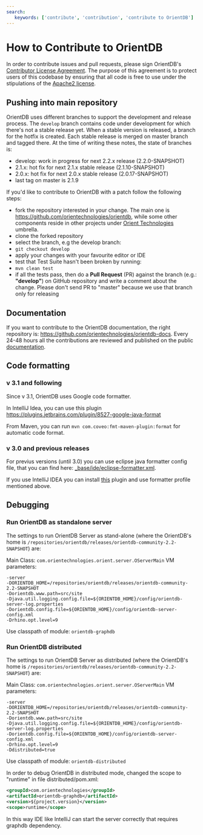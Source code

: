 ```yaml
---
search:
   keywords: ['contribute', 'contribution', 'contribute to OrientDB']
---
```


# How to Contribute to OrientDB

In order to contribute issues and pull requests, please sign OrientDB's [Contributor License Agreement](https://www.clahub.com/agreements/orientechnologies/orientdb). The purpose of this agreement is to protect users of this codebase by ensuring that all code is free to use under the stipulations of the [Apache2 license](http://www.apache.org/licenses/LICENSE-2.0.html).

## Pushing into main repository
OrientDB uses different branches to support the development and release process. 
The `develop` branch contains code under development for which there's not a stable release yet. 
When a stable version is released, a branch for the hotfix is created. 
Each stable release is merged on master branch and tagged there.
At the time of writing these notes, the state of branches is:

* develop: work in progress for next 2.2.x release (2.2.0-SNAPSHOT)
* 2.1.x: hot fix for next 2.1.x stable release (2.1.10-SNAPSHOT)
* 2.0.x: hot fix for next 2.0.x stable release (2.0.17-SNAPSHOT)
* last tag on master is 2.1.9  

If you'd like to contribute to OrientDB with a patch follow the following steps:
* fork the repository interested in your change. The main one is https://github.com/orientechnologies/orientdb, while some other components reside in other projects under [Orient Technologies](https://github.com/orientechnologies/) umbrella.
* clone the forked repository
* select the branch, e.g the develop branch: 
 * `git checkout develop`
* apply your changes with your favourite editor or IDE
* test that Test Suite hasn't been broken by running:
 * `mvn clean test`
* if all the tests pass, then do a **Pull Request** (PR) against the branch (e.g.: **"develop"**) on GitHub repository and write a comment about the change. Please don't send PR to "master" because we use that branch only for releasing

## Documentation

If you want to contribute to the OrientDB documentation, the right repository is: https://github.com/orientechnologies/orientdb-docs. Every 24-48 hours all the contributions are reviewed and published on the public [documentation](http://orientdb.com/docs/last/).

## Code formatting

### v 3.1 and following

Since v 3.1, OrientDB uses Google code formatter. 

In IntelliJ Idea, you can use this plugin https://plugins.jetbrains.com/plugin/8527-google-java-format

From Maven, you can run `mvn com.coveo:fmt-maven-plugin:format` for automatic code format. 

### v 3.0 and previous releases

For previus versions (until 3.0) you can use eclipse java formatter config file, that you can find here: [_base/ide/eclipse-formatter.xml](https://github.com/orientechnologies/orientdb/blob/master/_base/ide/eclipse-formatter.xml).

If you use IntelliJ IDEA you can install [this](http://plugins.jetbrains.com/plugin/?id=6546) plugin and use formatter profile mentioned above.

## Debugging

### Run OrientDB as standalone server
The settings to run OrientDB Server as stand-alone (where the OrientDB's home is `/repositories/orientdb/releases/orientdb-community-2.2-SNAPSHOT`) are:

Main Class: `com.orientechnologies.orient.server.OServerMain`
VM parameters: 
```
-server
-DORIENTDB_HOME=/repositories/orientdb/releases/orientdb-community-2.2-SNAPSHOT
-Dorientdb.www.path=src/site
-Djava.util.logging.config.file=${ORIENTDB_HOME}/config/orientdb-server-log.properties
-Dorientdb.config.file=${ORIENTDB_HOME}/config/orientdb-server-config.xml
-Drhino.opt.level=9
```
Use classpath of module: `orientdb-graphdb`


### Run OrientDB distributed
The settings to run OrientDB Server as distributed (where the OrientDB's home is `/repositories/orientdb/releases/orientdb-community-2.2-SNAPSHOT`) are:

Main Class: `com.orientechnologies.orient.server.OServerMain`
VM parameters: 
```
-server
-DORIENTDB_HOME=/repositories/orientdb/releases/orientdb-community-2.2-SNAPSHOT
-Dorientdb.www.path=src/site
-Djava.util.logging.config.file=${ORIENTDB_HOME}/config/orientdb-server-log.properties
-Dorientdb.config.file=${ORIENTDB_HOME}/config/orientdb-server-config.xml
-Drhino.opt.level=9
-Ddistributed=true
```
Use classpath of module: `orientdb-distributed`

In order to debug OrientDB in distributed mode, changed the scope to "runtime" in file distributed/pom.xml:

```xml
<groupId>com.orientechnologies</groupId>
<artifactId>orientdb-graphdb</artifactId>
<version>${project.version}</version>
<scope>runtime</scope>
```

In this way IDE like IntelliJ can start the server correctly that requires graphdb dependency.

